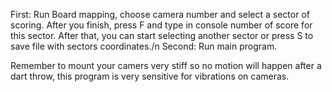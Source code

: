 First: Run Board mapping, choose camera number and select a sector of scoring. After you finish, press F and type in console number of score for this sector. After that, you can start selecting another sector or press S to save file with sectors coordinates./n
Second: Run main program.

Remember to mount your camers very stiff so no motion will happen after a dart throw, this program is very sensitive for vibrations on cameras. 
